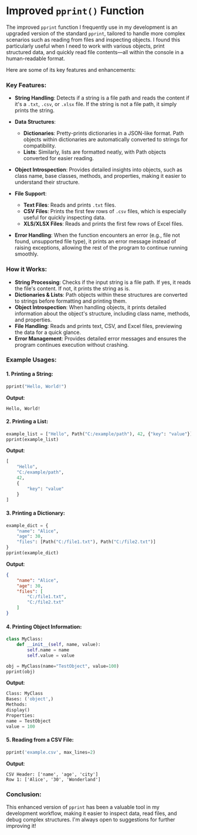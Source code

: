 # Improved `pprint()` Function

The improved `pprint` function I frequently use in my development is an upgraded version of the standard `pprint`, tailored to handle more complex scenarios such as reading from files and inspecting objects. I found this particularly useful when I need to work with various objects, print structured data, and quickly read file contents—all within the console in a human-readable format.

Here are some of its key features and enhancements:

### Key Features:
- **String Handling**: Detects if a string is a file path and reads the content if it's a `.txt`, `.csv`, or `.xlsx` file. If the string is not a file path, it simply prints the string.
  
- **Data Structures**: 
  - **Dictionaries**: Pretty-prints dictionaries in a JSON-like format. Path objects within dictionaries are automatically converted to strings for compatibility.
  - **Lists**: Similarly, lists are formatted neatly, with Path objects converted for easier reading.
  
- **Object Introspection**: Provides detailed insights into objects, such as class name, base classes, methods, and properties, making it easier to understand their structure.
  
- **File Support**:
  - **Text Files**: Reads and prints `.txt` files.
  - **CSV Files**: Prints the first few rows of `.csv` files, which is especially useful for quickly inspecting data.
  - **XLS/XLSX Files**: Reads and prints the first few rows of Excel files.
  
- **Error Handling**: When the function encounters an error (e.g., file not found, unsupported file type), it prints an error message instead of raising exceptions, allowing the rest of the program to continue running smoothly.

### How it Works:
- **String Processing**: Checks if the input string is a file path. If yes, it reads the file's content. If not, it prints the string as is.
- **Dictionaries & Lists**: Path objects within these structures are converted to strings before formatting and printing them.
- **Object Introspection**: When handling objects, it prints detailed information about the object's structure, including class name, methods, and properties.
- **File Handling**: Reads and prints text, CSV, and Excel files, previewing the data for a quick glance.
- **Error Management**: Provides detailed error messages and ensures the program continues execution without crashing.

### Example Usages:

#### 1. Printing a String:
```python
pprint("Hello, World!")
```

**Output**:
```
Hello, World!
```

#### 2. Printing a List:
```python
example_list = ["Hello", Path("C:/example/path"), 42, {"key": "value"}]
pprint(example_list)
```

**Output**:
```python
[
    "Hello",
    "C:/example/path",
    42,
    {
        "key": "value"
    }
]
```

#### 3. Printing a Dictionary:
```python
example_dict = {
    "name": "Alice",
    "age": 30,
    "files": [Path("C:/file1.txt"), Path("C:/file2.txt")]
}
pprint(example_dict)
```

**Output**:
```json
{
    "name": "Alice",
    "age": 30,
    "files": [
        "C:/file1.txt",
        "C:/file2.txt"
    ]
}
```

#### 4. Printing Object Information:
```python
class MyClass:
    def __init__(self, name, value):
        self.name = name
        self.value = value

obj = MyClass(name="TestObject", value=100)
pprint(obj)
```

**Output**:
```python
Class: MyClass
Bases: ('object',)
Methods:
display()
Properties:
name = TestObject
value = 100
```

#### 5. Reading from a CSV File:
```python
pprint('example.csv', max_lines=2)
```

**Output**:
```
CSV Header: ['name', 'age', 'city']
Row 1: ['Alice', '30', 'Wonderland']
```

### Conclusion:
This enhanced version of `pprint` has been a valuable tool in my development workflow, making it easier to inspect data, read files, and debug complex structures. I'm always open to suggestions for further improving it!